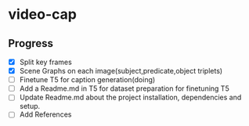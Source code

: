 # video-cap
## Progress
- [x] Split key frames
- [x] Scene Graphs on each image(subject,predicate,object triplets)
- [ ] Finetune T5 for caption generation(doing)
- [ ] Add a Readme.md in T5 for dataset preparation for finetuning T5
- [ ] Update Readme.md about the project installation, dependencies and setup.
- [ ] Add References
